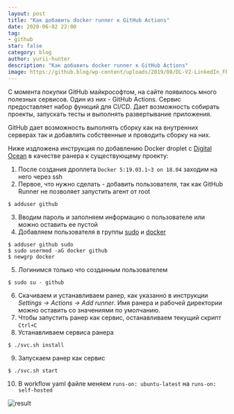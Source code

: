 ```yaml
---
layout: post
title: "Как добавить docker runner к GitHub Actions"
date: 2020-06-02 22:00
tag:
- github
star: false
category: blog
author: yurii-hunter
description: "Как добавить docker runner к GitHub Actions"
image: https://github.blog/wp-content/uploads/2019/08/DL-V2-LinkedIn_FB.png
---
```

С момента покупки GitHub майкрософтом, на сайте появилось много полезных сервисов. Один из них - GitHub Actions. Сервис предоставляет набор функций для CI/CD. Дает возможность собирать проекты, запускать тесты и выполнять развертывание приложения.

GitHub дает возможность выполнять сборку как на внутренних серверах так и добавлять собственные и проводить сборку на них.

Ниже издложена инструкция по добавлению Docker droplet с [Digital Ocean](https://m.do.co/c/c12fb1e2c7e0) в качестве ранера к существующему проекту:

1. После создания дроплета `Docker 5:19.03.1~3 on 18.04` заходим на него через ssh
2. Первое, что нужно сделать - добавить пользователя, так как GitHub Runner не позволяет запустить агент от root
```
$ adduser github
```
3. Вводим пароль и заполняем информацию о пользователе или можно оставить ее пустой
4. Добавляем пользователя в группы [sudo](https://digitaloceancode.com/deploying-self-hosted-runners-for-github-actions/) и [docker](https://docs.docker.com/engine/install/linux-postinstall/)
```
$ adduser github sudo
$ sudo usermod -aG docker github
$ newgrp docker
```
5. Логинимся только что созданным пользователем
```
$ sudo su - github
```
6. Скачиваем и устанавливаем ранер, как указанно в инструкции _Settings -> Actions -> Add runner_. Имя ранера и рабочей директории можно оставить со значениями по умолчанию.
7. Чтобы запустить ранер как сервис, останавливаем текущий скрипт `Ctrl+C`
8. Устанавливаем сервиса ранера
```
$ ./svc.sh install
```
9. Запускаем ранер как сервис
```
$ ./svc.sh start
```
10. В workflow yaml файле меняем `runs-on: ubuntu-latest` на `runs-on: self-hosted`

![result](https://help.github.com/assets/images/help/settings/actions-runner-added.png)

